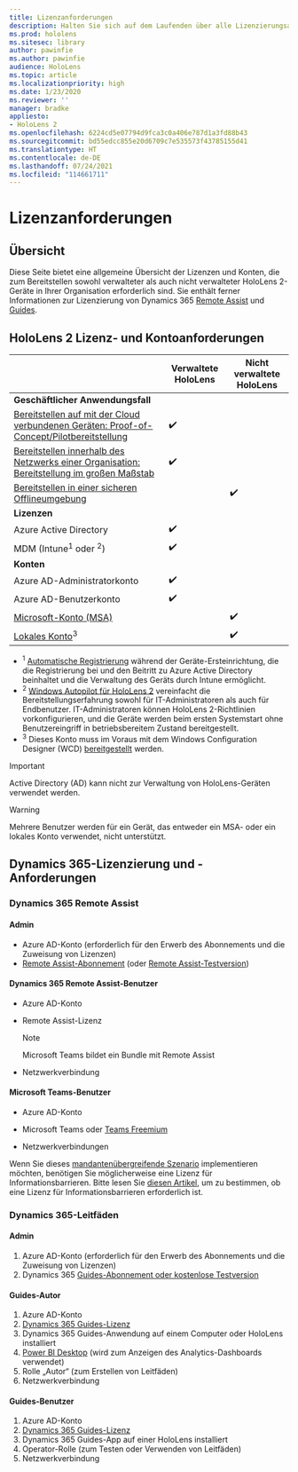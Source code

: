 ```yaml
---
title: Lizenzanforderungen
description: Halten Sie sich auf dem Laufenden über alle Lizenzierungsanforderungen und Richtlinien, die Sie für die Geräteverwaltung für Mobilgeräte, HoloLens und Remote Assist benötigen.
ms.prod: hololens
ms.sitesec: library
author: pawinfie
ms.author: pawinfie
audience: HoloLens
ms.topic: article
ms.localizationpriority: high
ms.date: 1/23/2020
ms.reviewer: ''
manager: bradke
appliesto:
- HoloLens 2
ms.openlocfilehash: 6224cd5e07794d9fca3c0a406e787d1a3fd88b43
ms.sourcegitcommit: bd55edcc855e20d6709c7e535573f43785155d41
ms.translationtype: HT
ms.contentlocale: de-DE
ms.lasthandoff: 07/24/2021
ms.locfileid: "114661711"
---
```

# <a name="license-requirements"></a>Lizenzanforderungen

## <a name="overview"></a>Übersicht
Diese Seite bietet eine allgemeine Übersicht der Lizenzen und Konten, die zum Bereitstellen sowohl verwalteter als auch nicht verwalteter HoloLens 2-Geräte in Ihrer Organisation erforderlich sind. Sie enthält ferner Informationen zur Lizenzierung von Dynamics 365 [Remote Assist](#dynamics-365-remote-assist) und [Guides](#dynamics-365-guides).

## <a name="hololens-2-license-and-account-requirements"></a>HoloLens 2 Lizenz- und Kontoanforderungen

 
|       &nbsp;      | Verwaltete HoloLens | Nicht verwaltete HoloLens |
|-------------------|-----------------|---------------------|
| **Geschäftlicher Anwendungsfall** | | |
| [Bereitstellen auf mit der Cloud verbundenen Geräten: Proof-of-Concept/Pilotbereitstellung](hololens-requirements.md#scenario-a-deploy-to-cloud-connected-devices)  | ✔️| |
| [Bereitstellen innerhalb des Netzwerks einer Organisation: Bereitstellung im großen Maßstab](hololens-requirements.md#scenario-b-deploy-inside-your-organizations-network) | ✔️| |
| [Bereitstellen in einer sicheren Offlineumgebung](hololens-requirements.md#scenario-c-deploy-in-secure-offline-environment) | | ✔️ |
| **Lizenzen** | | |
| Azure Active Directory | ✔️ | |
| MDM (Intune<sup>1</sup> oder <sup>2</sup>) | ✔️  | |
| **Konten** |  | |
| Azure AD-Administratorkonto | ✔️ |  |
| Azure AD-Benutzerkonto | ✔️ | |
| [Microsoft-Konto (MSA)](/windows/security/identity-protection/access-control/microsoft-accounts)| | ✔️ |
| [Lokales Konto](/windows/security/identity-protection/access-control/local-accounts)<sup>3</sup> | | ✔️ |
- <sup>1</sup> [Automatische Registrierung](/mem/intune/enrollment/windows-enroll#enable-windows-10-automatic-enrollment) während der Geräte-Ersteinrichtung, die die Registrierung bei und den Beitritt zu Azure Active Directory beinhaltet und die Verwaltung des Geräts durch Intune ermöglicht.
- <sup>2</sup> [Windows Autopilot für HoloLens 2](hololens2-autopilot.md) vereinfacht die Bereitstellungserfahrung sowohl für IT-Administratoren als auch für Endbenutzer. IT-Administratoren können HoloLens 2-Richtlinien vorkonfigurieren, und die Geräte werden beim ersten Systemstart ohne Benutzereingriff in betriebsbereitem Zustand bereitgestellt.
- <sup>3</sup> Dieses Konto muss im Voraus mit dem Windows Configuration Designer (WCD) [bereitgestellt](hololens-provisioning.md#provisioning-package-hololens-wizard) werden.

> [!IMPORTANT]
> Active Directory (AD) kann nicht zur Verwaltung von HoloLens-Geräten verwendet werden.
 
> [!WARNING]
> Mehrere Benutzer werden für ein Gerät, das entweder ein MSA- oder ein lokales Konto verwendet, nicht unterstützt.

## <a name="dynamics-365-licensing-and-requirements"></a>Dynamics 365-Lizenzierung und -Anforderungen

### <a name="dynamics-365-remote-assist"></a>Dynamics 365 Remote Assist 

#### <a name="admin"></a>Admin

- Azure AD-Konto (erforderlich für den Erwerb des Abonnements und die Zuweisung von Lizenzen)
- [Remote Assist-Abonnement](/dynamics365/mixed-reality/remote-assist/buy-and-deploy-remote-assist) (oder [Remote Assist-Testversion](/dynamics365/mixed-reality/remote-assist/try-remote-assist))
    
#### <a name="dynamics-365-remote-assist-user"></a>Dynamics 365 Remote Assist-Benutzer

- Azure AD-Konto

- Remote Assist-Lizenz 

  > [!NOTE]
  > Microsoft Teams bildet ein Bundle mit Remote Assist

- Netzwerkverbindung

#### <a name="microsoft-teams-user"></a>Microsoft Teams-Benutzer

- Azure AD-Konto

- Microsoft Teams oder [Teams Freemium](https://products.office.com/microsoft-teams/free)

- Netzwerkverbindungen

Wenn Sie dieses [mandantenübergreifende Szenario](/dynamics365/mixed-reality/remote-assist/cross-tenant-overview#scenario-2-leasing-services-to-other-tenants) implementieren möchten, benötigen Sie möglicherweise eine Lizenz für Informationsbarrieren. Bitte lesen Sie [diesen Artikel](/dynamics365/mixed-reality/remote-assist/cross-tenant-licensing-implementation#step-1-determine-if-information-barriers-are-necessary), um zu bestimmen, ob eine Lizenz für Informationsbarrieren erforderlich ist.

### <a name="dynamics-365-guides"></a>Dynamics 365-Leitfäden 

#### <a name="admin"></a>Admin

1. Azure AD-Konto (erforderlich für den Erwerb des Abonnements und die Zuweisung von Lizenzen)
2. Dynamics 365 [Guides-Abonnement oder kostenlose Testversion](/dynamics365/mixed-reality/guides/setup-step-one)

#### <a name="guides-author"></a>Guides-Autor

1. Azure AD-Konto
1. [Dynamics 365 Guides-Lizenz](/dynamics365/mixed-reality/guides/requirements)
1. Dynamics 365 Guides-Anwendung auf einem Computer oder HoloLens installiert
1. [Power BI Desktop](https://powerbi.microsoft.com/desktop/) (wird zum Anzeigen des Analytics-Dashboards verwendet)
1. Rolle „Autor“ (zum Erstellen von Leitfäden)
1. Netzwerkverbindung

#### <a name="guides-user"></a>Guides-Benutzer

1. Azure AD-Konto
1. [Dynamics 365 Guides-Lizenz](/dynamics365/mixed-reality/guides/requirements)
1. Dynamics 365 Guides-App auf einer HoloLens installiert
1. Operator-Rolle (zum Testen oder Verwenden von Leitfäden)
1. Netzwerkverbindung
